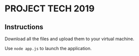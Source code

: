 # PROJECT TECH 2019

## Instructions

Download all the files and upload them to your virtual machine.

Use `node app.js` to launch the application.
